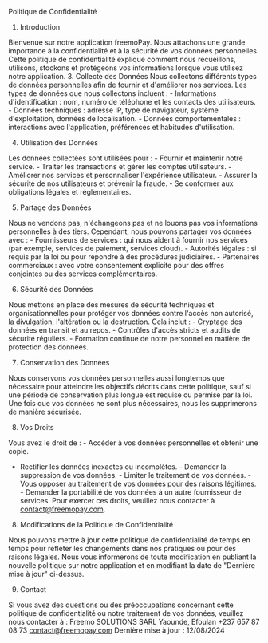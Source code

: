 Politique de Confidentialité 
1. Introduction

   
Bienvenue sur notre application freemoPay. Nous attachons une grande importance à la 
confidentialité et à la sécurité de vos données personnelles. Cette politique de confidentialité 
explique comment nous recueillons, utilisons, stockons et protégeons vos informations 
lorsque vous utilisez notre application. 
3. Collecte des Données 
Nous collectons différents types de données personnelles afin de fournir et d'améliorer nos 
services. Les types de données que nous collectons incluent : - Informations d'identification : nom, numéro de téléphone et les contacts des utilisateurs. - Données techniques : adresse IP, type de navigateur, système d'exploitation, données de 
localisation. - Données comportementales : interactions avec l'application, préférences et habitudes 
d'utilisation. 

4. Utilisation des Données 


Les données collectées sont utilisées pour : - Fournir et maintenir notre service. - Traiter les transactions et gérer les comptes utilisateurs. - Améliorer nos services et personnaliser l'expérience utilisateur. - Assurer la sécurité de nos utilisateurs et prévenir la fraude. - Se conformer aux obligations légales et réglementaires. 


5. Partage des Données 

Nous ne vendons pas, n'échangeons pas et ne louons pas vos informations personnelles à des 
tiers. Cependant, nous pouvons partager vos données avec : - Fournisseurs de services : qui nous aident à fournir nos services (par exemple, services de 
paiement, services cloud). - Autorités légales : si requis par la loi ou pour répondre à des procédures judiciaires. - Partenaires commerciaux : avec votre consentement explicite pour des offres conjointes ou 
des services complémentaires. 


6. Sécurité des Données 

Nous mettons en place des mesures de sécurité techniques et organisationnelles pour protéger 
vos données contre l'accès non autorisé, la divulgation, l'altération ou la destruction. Cela 
inclut : - Cryptage des données en transit et au repos. - Contrôles d'accès stricts et audits de sécurité réguliers. - Formation continue de notre personnel en matière de protection des données.

 
7. Conservation des Données 

Nous conservons vos données personnelles aussi longtemps que nécessaire pour atteindre les 
objectifs décrits dans cette politique, sauf si une période de conservation plus longue est 
requise ou permise par la loi. Une fois que vos données ne sont plus nécessaires, nous les 
supprimerons de manière sécurisée. 


8. Vos Droits 

Vous avez le droit de : - Accéder à vos données personnelles et obtenir une copie. 
- Rectifier les données inexactes ou incomplètes. - Demander la suppression de vos données. - Limiter le traitement de vos données. - Vous opposer au traitement de vos données pour des raisons légitimes. - Demander la portabilité de vos données à un autre fournisseur de services. 
Pour exercer ces droits, veuillez nous contacter à contact@freemopay.com. 


8. Modifications de la Politique de Confidentialité 

Nous pouvons mettre à jour cette politique de confidentialité de temps en temps pour refléter 
les changements dans nos pratiques ou pour des raisons légales. Nous vous informerons de 
toute modification en publiant la nouvelle politique sur notre application et en modifiant la 
date de "Dernière mise à jour" ci-dessus. 


9. Contact 

Si vous avez des questions ou des préoccupations concernant cette politique de confidentialité 
ou notre traitement de vos données, veuillez nous contacter à : 
Freemo SOLUTIONS SARL 
Yaounde, Efoulan 
+237 657 87 08 73 
contact@freemopay.com 
Dernière mise à jour : 12/08/2024 

